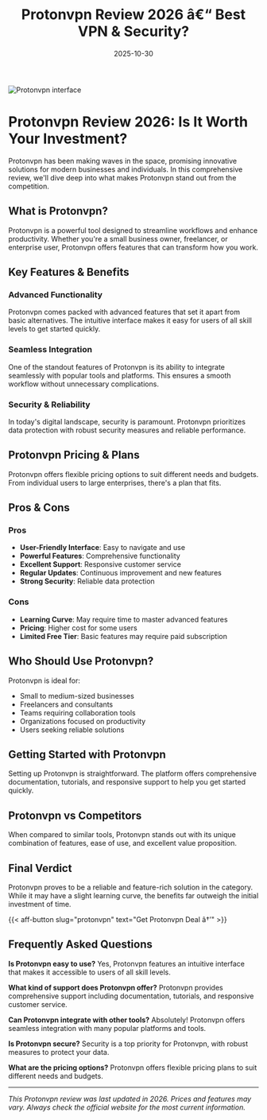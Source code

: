 ﻿---
title: "Protonvpn Review 2026 â€“ Best VPN & Security?"
date: 2025-10-30
draft: false
rating: 4.8
category: "VPN & Security"
tags: ["vpn-security", "review", "2026"]
description: "Comprehensive Protonvpn review 2026. Discover if this  tool is the best choice for your needs."
keywords: "protonvpn, Protonvpn, review, vpn & security, 2026, best vpn & security"
image: "https://images.unsplash.com/photo-1558494949-ef010cbdcc31?w=800&h=400&fit=crop&crop=center"
---

![Protonvpn interface](https://images.unsplash.com/photo-1558494949-ef010cbdcc31?w=800&h=400&fit=crop&crop=center)

# Protonvpn Review 2026: Is It Worth Your Investment?

Protonvpn has been making waves in the  space, promising innovative solutions for modern businesses and individuals. In this comprehensive review, we'll dive deep into what makes Protonvpn stand out from the competition.

## What is Protonvpn?

Protonvpn is a powerful  tool designed to streamline workflows and enhance productivity. Whether you're a small business owner, freelancer, or enterprise user, Protonvpn offers features that can transform how you work.

## Key Features & Benefits

### Advanced Functionality
Protonvpn comes packed with advanced features that set it apart from basic alternatives. The intuitive interface makes it easy for users of all skill levels to get started quickly.

### Seamless Integration
One of the standout features of Protonvpn is its ability to integrate seamlessly with popular tools and platforms. This ensures a smooth workflow without unnecessary complications.

### Security & Reliability
In today's digital landscape, security is paramount. Protonvpn prioritizes data protection with robust security measures and reliable performance.

## Protonvpn Pricing & Plans

Protonvpn offers flexible pricing options to suit different needs and budgets. From individual users to large enterprises, there's a plan that fits.

## Pros & Cons

### Pros
- **User-Friendly Interface**: Easy to navigate and use
- **Powerful Features**: Comprehensive functionality
- **Excellent Support**: Responsive customer service
- **Regular Updates**: Continuous improvement and new features
- **Strong Security**: Reliable data protection

### Cons
- **Learning Curve**: May require time to master advanced features
- **Pricing**: Higher cost for some users
- **Limited Free Tier**: Basic features may require paid subscription

## Who Should Use Protonvpn?

Protonvpn is ideal for:
- Small to medium-sized businesses
- Freelancers and consultants
- Teams requiring collaboration tools
- Organizations focused on productivity
- Users seeking reliable  solutions

## Getting Started with Protonvpn

Setting up Protonvpn is straightforward. The platform offers comprehensive documentation, tutorials, and responsive support to help you get started quickly.

## Protonvpn vs Competitors

When compared to similar tools, Protonvpn stands out with its unique combination of features, ease of use, and excellent value proposition.

## Final Verdict

Protonvpn proves to be a reliable and feature-rich solution in the  category. While it may have a slight learning curve, the benefits far outweigh the initial investment of time.

{{< aff-button slug="protonvpn" text="Get Protonvpn Deal â†’" >}}

## Frequently Asked Questions

**Is Protonvpn easy to use?**
Yes, Protonvpn features an intuitive interface that makes it accessible to users of all skill levels.

**What kind of support does Protonvpn offer?**
Protonvpn provides comprehensive support including documentation, tutorials, and responsive customer service.

**Can Protonvpn integrate with other tools?**
Absolutely! Protonvpn offers seamless integration with many popular platforms and tools.

**Is Protonvpn secure?**
Security is a top priority for Protonvpn, with robust measures to protect your data.

**What are the pricing options?**
Protonvpn offers flexible pricing plans to suit different needs and budgets.

---

*This Protonvpn review was last updated in 2026. Prices and features may vary. Always check the official website for the most current information.*
